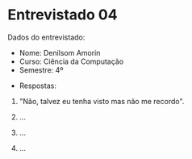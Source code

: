 # Entrevistado 04

Dados do entrevistado:
* Nome: Denilsom Amorin
* Curso: Ciência da Computação
* Semestre: 4º

- Respostas:

1. "Não, talvez eu tenha visto mas não me recordo".

2. ...

3. ...

4. ...
